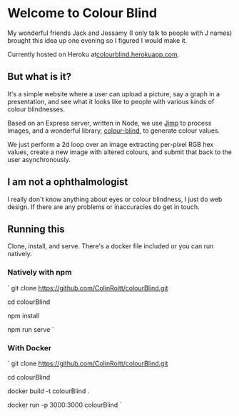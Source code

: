 # Welcome to Colour Blind
My wonderful friends Jack and Jessamy (I only talk to people with J names) brought this idea up one evening so I figured I would make it.

Currently hosted on Heroku at[colourblind.herokuapp.com](https://colourblind.herokuapp.com/).

## But what is it?
It's a simple website where a user can upload a picture, say a graph in a presentation, and see what it looks like to people with various kinds of colour blindnesses.

Based on an Express server, written in Node, we use [Jimp](https://www.npmjs.com/package/jimp) to process images, and a wonderful library, [colour-blind](https://www.npmjs.com/package/color-blind), to generate colour values.

We just perform a 2d loop over an image extracting per-pixel RGB hex values, create a new image with altered colours, and submit that back to the user asynchronously.

## I am not a ophthalmologist
I really don't know anything about eyes or colour blindness, I just do web design. If there are any problems or inaccuracies do get in touch.

## Running this
Clone, install, and serve. There's a docker file included or you can run natively.

### Natively with npm
`
git clone https://github.com/ColinRoitt/colourBlind.git

cd colourBlind

npm install

npm run serve
`

### With Docker
`
git clone https://github.com/ColinRoitt/colourBlind.git

cd colourBlind

docker build -t colourBlind .

docker run -p 3000:3000 colourBlind
`
